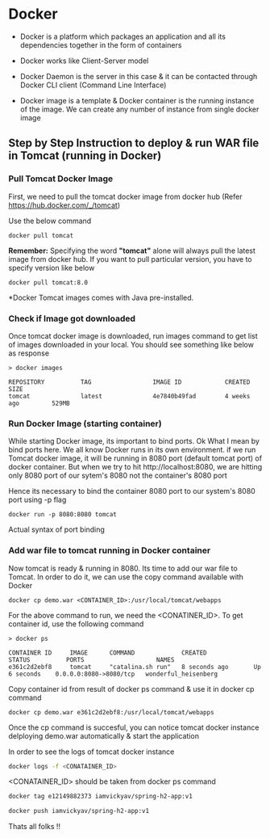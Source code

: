 # Docker

- Docker is a platform which packages an application and all its dependencies together in the form of containers

- Docker works like Client-Server model

- Docker Daemon is the server in this case & it can be contacted through Docker CLI client (Command Line Interface)

- Docker image is a template & Docker container is the running instance of the image. We can create any number of instance from single docker image

## Step by Step Instruction to deploy & run WAR file in Tomcat (running in Docker)

### Pull Tomcat Docker Image

First, we need to pull the tomcat docker image from docker hub (Refer https://hub.docker.com/_/tomcat)

Use the below command

```
docker pull tomcat
```

**Remember:** Specifying the word **"tomcat"** alone will always pull the latest image from docker hub. If you want to pull particular version, you have to specify version like below

```
docker pull tomcat:8.0
```

\*Docker Tomcat images comes with Java pre-installed.

### Check if Image got downloaded

Once tomcat docker image is downloaded, run images command to get list of images downloaded in your local. You should see something like below as response

```
> docker images

REPOSITORY          TAG                 IMAGE ID            CREATED             SIZE
tomcat              latest              4e7840b49fad        4 weeks ago         529MB
```

### Run Docker Image (starting container)

While starting Docker image, its important to bind ports. Ok What I mean by bind ports here. We all know Docker runs in its own environment. if we run Tomcat docker image, it will be running in 8080 port (default tomcat port) of docker container. But when we try to hit http://localhost:8080, we are hitting only 8080 port of our sytem's 8080 not the container's 8080 port

Hence its necessary to bind the container 8080 port to our system's 8080 port using -p flag

```
docker run -p 8080:8080 tomcat
```

Actual syntax of port binding

### Add war file to tomcat running in Docker container

Now tomcat is ready & running in 8080. Its time to add our war file to Tomcat. In order to do it, we can use the copy command available with Docker

```
docker cp demo.war <CONTAINER_ID>:/usr/local/tomcat/webapps
```

For the above command to run, we need the <CONATINER_ID>. To get container id, use the following command

```
> docker ps

CONTAINER ID     IMAGE      COMMAND             CREATED             STATUS          PORTS                    NAMES
e361c2d2ebf8     tomcat     "catalina.sh run"   8 seconds ago       Up 6 seconds    0.0.0.0:8080->8080/tcp   wonderful_heisenberg
```

Copy container id from result of docker ps command & use it in docker cp command

```
docker cp demo.war e361c2d2ebf8:/usr/local/tomcat/webapps
```

Once the cp command is succesful, you can notice tomcat docker instance delploying demo.war automatically & start the application

In order to see the logs of tomcat docker instance

```sh
docker logs -f <CONATAINER_ID>
```

<CONATAINER_ID> should be taken from docker ps command

```sh
docker tag e12149882373 iamvickyav/spring-h2-app:v1

docker push iamvickyav/spring-h2-app:v1
```

Thats all folks !!
